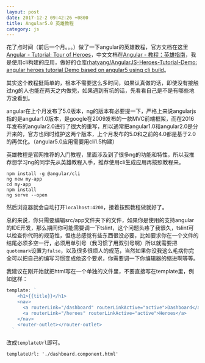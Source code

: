 ```yaml
---
layout: post
date: 2017-12-2 09:42:26 +0800
title: Angular5.0 英雄教程
category: js
---
```


花了点时间（前后一个月。。。）做了一下angular的英雄教程，官方文档在这里[Angular - Tutorial: Tour of Heroes](https://angular.io/tutorial)，中文文档在[Angular - 教程：英雄指南](https://angular.cn/tutorial)，我是使用cli构建的应用，做好的仓库[rhatyang/AngularJS-Heroes-Tutorial-Demo: angular heroes tutorial Demo based on angular5 using cli build](https://github.com/rhatyang/AngularJS-Heroes-Tutorial-Demo)。

其实这个教程挺简单的，根本不需要这么多时间，如果认真做的话，即使没有接触过ng的人也能在两天之内做完，如果遇到有坑的话，先看看自己是不是有哪些地方没看到。

<!-- more -->

angular在上个月发布了5.0版本，ng的版本有必要提一下，严格上来说angularjs指的是angular1.0版本，是google在2009发布的一款MVC前端框架，而在2016年发布的angular2.0进行了很大的重写，所以通常把angular1.0和angular2.0是分开来的，官方也同时维护这两个版本，上个月发布的5.0和之前的4.0都是基于2.0的再优化。（angular5.0应用需要用cli1.5构建）

英雄教程是官网推荐的入门教程，里面涉及到了很多ng的功能和特性，所以我推荐想学习ng的同学先从英雄教程入手，推荐使用cli生成应用再按照教程来。

```
npm install -g @angular/cli
ng new my-app
cd my-app
npm install
ng serve --open
```

然后浏览器就会自动打开`localhost:4200`，接着按照教程做就好了。

总的来说，你只需要编辑src/app文件夹下的文件，如果你是使用的支持angular的IDE开发，那么期间你可能需要调一下tslint，这个问题头疼了我很久，tslint可以检查你代码的规范性，但也总感觉有些东西很没必要，比如要求你在一个文件的结尾必须多空一行，必须用单引号（我习惯了用双引号啊）所以就需要把`quotemark`设置为`false`，以及很多很烦人的规范，当然如果你没我这么毛病你完全可以把自己的编写习惯变成他这个要求，你需要调一下你编辑器的缩进啊等等。

我建议在刚开始就把html写在一个单独的文件里，不要直接写在template里，例如这样：

```ts
template: `
    <h1>{{title}}</h1>
    <nav>
      <a routerLink="/dashboard" routerLinkActive="active">Dashboard</a>
      <a routerLink="/heroes" routerLinkActive="active">Heroes</a>
    </nav>
    <router-outlet></router-outlet>
  `
```

改成`templateUrl`即可。

```
templateUrl: './dashboard.component.html'
```
